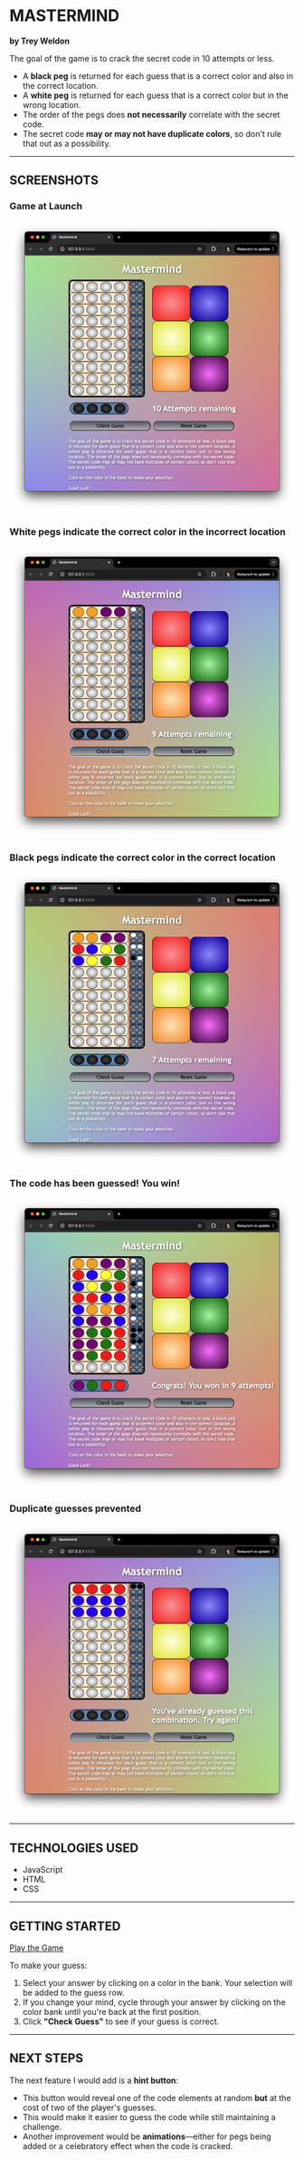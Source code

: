 # MASTERMIND  

**by Trey Weldon**  

The goal of the game is to crack the secret code in 10 attempts or less.  

- A **black peg** is returned for each guess that is a correct color and also in the correct location.  
- A **white peg** is returned for each guess that is a correct color but in the wrong location.  
- The order of the pegs does **not necessarily** correlate with the secret code.  
- The secret code **may or may not have duplicate colors**, so don't rule that out as a possibility.  

---

## SCREENSHOTS  

### Game at Launch  
![Game at Launch](https://github.com/treyweldon/mastermind/blob/main/assets/Screenshot%201.png)  

### White pegs indicate the correct color in the incorrect location  
![White pegs: correct color, incorrect location](https://github.com/treyweldon/mastermind/blob/main/assets/Screenshot%202.png)  

### Black pegs indicate the correct color in the correct location  
![Black pegs: correct color, correct location](https://github.com/treyweldon/mastermind/blob/main/assets/Screenshot%203.png)  

### The code has been guessed! You win!  
![Code broken, Game won](https://github.com/treyweldon/mastermind/blob/main/assets/Screenshot%204.png)  

### Duplicate guesses prevented  
![Duplicate](https://github.com/treyweldon/mastermind/blob/main/assets/Screenshot%205.png)  

---

## TECHNOLOGIES USED  

- JavaScript  
- HTML  
- CSS  

---

## GETTING STARTED  

[Play the Game](https://treyweldon.github.io/mastermind/)  

To make your guess:  

1. Select your answer by clicking on a color in the bank. Your selection will be added to the guess row.  
2. If you change your mind, cycle through your answer by clicking on the color bank until you're back at the first position.  
3. Click **"Check Guess"** to see if your guess is correct.  

---

## NEXT STEPS  

The next feature I would add is a **hint button**:  

- This button would reveal one of the code elements at random **but** at the cost of two of the player's guesses.  
- This would make it easier to guess the code while still maintaining a challenge.  
- Another improvement would be **animations**—either for pegs being added or a celebratory effect when the code is cracked.  
